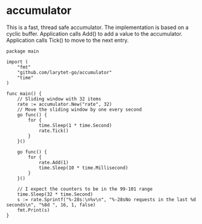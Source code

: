 # accumulator

This is a fast, thread safe accumulator. The implementation is based on a cyclic buffer. 
Application calls Add() to add a value to the accumulator. Application calls Tick() to move to the next entry.

    package main

    import (
        "fmt"
        "github.com/larytet-go/accumulator"
        "time"
    )

    func main() {
        // Sliding window with 32 items
        rate := accumulator.New("rate", 32)
        // Move the sliding window by one every second
        go func() {
            for {
                time.Sleep(1 * time.Second)
                rate.Tick()
            }
        }()

        go func() {
            for {
                rate.Add(1)
                time.Sleep(10 * time.Millisecond)
            }
        }()

        // I expect the counters to be in the 99-101 range
        time.Sleep(32 * time.Second)
        s := rate.Sprintf("%-28s:\n%v\n", "%-28sNo requests in the last %d seconds\n", "%8d ", 16, 1, false)
        fmt.Print(s)
    }
